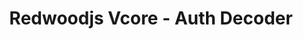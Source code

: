 ---
created-on: 2023-12-21T16:31:42.016Z
f_long-description: >-
  ## Description
  

  This codemod for RedwoodJS v4 automatically inserts an authDecoder property into the createGraphQLHandler call if it's not already present. It also adds an import statement for authDecoder from @redwoodjs/auth-auth0-api at the beginning of the file, ensuring that the necessary functionality for authentication is correctly integrated.
  

  ### Before
  
  ```ts
  import { createGraphQLHandler } from '@redwoodjs/graphql-server';
  
  import directives from 'src/directives/**/*.{js,ts}';
  import sdls from 'src/graphql/**/*.sdl.{js,ts}';
  import services from 'src/services/**/*.{js,ts}';
  
  import { logger } from 'src/lib/logger';
  import { db } from 'src/lib/db';
  
  export const handler = createGraphQLHandler({
    loggerConfig: { logger, options: {} },
    directives,
    sdls,
    services,
    onException: () => {
      // Disconnect from your database with an unhandled exception.
      db.$disconnect();
    },
  });
  ```
  
  ### After
  
  ```ts
  import { authDecoder } from '@redwoodjs/auth-auth0-api';
  import { createGraphQLHandler } from '@redwoodjs/graphql-server';
  
  import directives from 'src/directives/**/*.{js,ts}';
  import sdls from 'src/graphql/**/*.sdl.{js,ts}';
  import services from 'src/services/**/*.{js,ts}';
  
  import { logger } from 'src/lib/logger';
  import { db } from 'src/lib/db';
  
  export const handler = createGraphQLHandler({
    authDecoder: authDecoder,
    loggerConfig: { logger, options: {} },
    directives,
    sdls,
    services,
  
    onException: () => {
      // Disconnect from your database with an unhandled exception.
      db.$disconnect();
    }
  });
  ```
  
f_github-link: https://github.com/intuita-inc/codemod-registry/tree/main/codemods/redwoodjs/core/4/auth-decoder
f_vs-code-link: vscode://intuita.intuita-vscode-extension/showCodemod?chd=P-Ska-uPydbl8azQJ-cXmvwILbg
f_codemod-studio-link: n/a
f_cli-command: intuita redwoodjs/core/4/auth-decoder
f_framework: cms/framework/redwoodjs.md
f_applicability-criteria: RedwoodJS < v4.0.0
f_verified-codemod: false
f_author: cms/authors/redwoodjs.md
layout: "[automations].html"
slug: redwoodjs-core-4-auth-decoder
title: Redwoodjs Vcore - Auth Decoder
f_slug-name: redwoodjs-core-4-auth-decoder
f_codemod-engine: cms/codemod-engines/jscodeshift.md
f_change-mode-2: Assistive
f_estimated-time-saving: ~5 minutes/occurrence
tags: automations
updated-on: 2023-12-21T16:31:42.016Z
published-on: 2023-12-21T16:31:42.016Z
seo: n/a
---